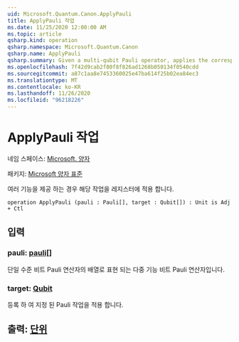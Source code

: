 ```yaml
---
uid: Microsoft.Quantum.Canon.ApplyPauli
title: ApplyPauli 작업
ms.date: 11/25/2020 12:00:00 AM
ms.topic: article
qsharp.kind: operation
qsharp.namespace: Microsoft.Quantum.Canon
qsharp.name: ApplyPauli
qsharp.summary: Given a multi-qubit Pauli operator, applies the corresponding operation to a register.
ms.openlocfilehash: 7f42d9cab2f80f8f826ad1268b050134f0540cdd
ms.sourcegitcommit: a87c1aa8e7453360025e47ba614f25b02ea84ec3
ms.translationtype: MT
ms.contentlocale: ko-KR
ms.lasthandoff: 11/26/2020
ms.locfileid: "96218226"
---
```

# <a name="applypauli-operation"></a>ApplyPauli 작업

네임 스페이스: [Microsoft. 양자](xref:Microsoft.Quantum.Canon)

패키지: [Microsoft 양자 표준](https://nuget.org/packages/Microsoft.Quantum.Standard)


여러 기능을 제공 하는 경우 해당 작업을 레지스터에 적용 합니다.

```qsharp
operation ApplyPauli (pauli : Pauli[], target : Qubit[]) : Unit is Adj + Ctl
```


## <a name="input"></a>입력

### <a name="pauli--pauli"></a>pauli: [pauli](xref:microsoft.quantum.lang-ref.pauli)[]

단일 수준 비트 Pauli 연산자의 배열로 표현 되는 다중 기능 비트 Pauli 연산자입니다.


### <a name="target--qubit"></a>target: [Qubit](xref:microsoft.quantum.lang-ref.qubit)

등록 하 여 지정 된 Pauli 작업을 적용 합니다.



## <a name="output--unit"></a>출력: [단위](xref:microsoft.quantum.lang-ref.unit)

